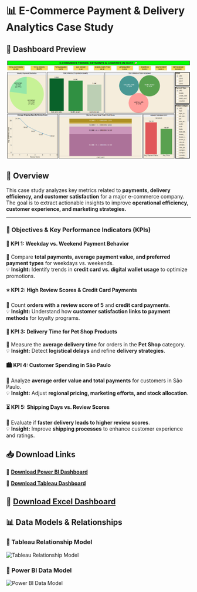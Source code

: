 # 📊 E-Commerce Payment & Delivery Analytics Case Study  

## 📌 Dashboard Preview  
![Dashboard Preview](https://github.com/wakandamohan1/E-Commerce-Payment-and-Delivery-Analytics-Case-Study/blob/main/dash_tableau.png)


## 📌 Overview  
This case study analyzes key metrics related to **payments, delivery efficiency, and customer satisfaction** for a major e-commerce company. The goal is to extract actionable insights to improve **operational efficiency, customer experience, and marketing strategies.**  

---

### 🔹 Objectives & Key Performance Indicators (KPIs)  

#### 📅 KPI 1: Weekday vs. Weekend Payment Behavior  
🔹 Compare **total payments, average payment value, and preferred payment types** for weekdays vs. weekends.  
💡 **Insight:** Identify trends in **credit card vs. digital wallet usage** to optimize promotions.  

#### ⭐ KPI 2: High Review Scores & Credit Card Payments  
🔹 Count **orders with a review score of 5** and **credit card payments**.  
💡 **Insight:** Understand how **customer satisfaction links to payment methods** for loyalty programs.  

#### 🐾 KPI 3: Delivery Time for Pet Shop Products  
🔹 Measure the **average delivery time** for orders in the **Pet Shop** category.  
💡 **Insight:** Detect **logistical delays** and refine **delivery strategies**.  

#### 🏙️ KPI 4: Customer Spending in São Paulo  
🔹 Analyze **average order value and total payments** for customers in São Paulo.  
💡 **Insight:** Adjust **regional pricing, marketing efforts, and stock allocation**.  

#### ⏳ KPI 5: Shipping Days vs. Review Scores  
🔹 Evaluate if **faster delivery leads to higher review scores**.  
💡 **Insight:** Improve **shipping processes** to enhance customer experience and ratings.  


## 📥 Download Links  

🔹 **[Download Power BI Dashboard](https://drive.google.com/file/d/1mACHCyKOfwNJ6BQX15UEoKvna67mEu91/view?usp=drive_link)**

🔹 **[Download Tableau Dashboard](https://drive.google.com/file/d/1hdC8skkcN39BChW_T6cj9JuPE4IdHQ93/view?usp=drive_link)**   

🔹 **[Download Excel Dashboard](https://drive.google.com/file/d/1mACHCyKOfwNJ6BQX15UEoKvna67mEu91/view?usp=drive_link)**   
---

## 📊 Data Models & Relationships  

### 📌 Tableau Relationship Model  
![Tableau Relationship Model]([https://drive.google.com/file/d/14rV2hy9rMqKDreFpIkUY1miaGGJ1B3kQ/view?usp=drive_link](https://github.com/wakandamohan1/E-Commerce-Payment-and-Delivery-Analytics-Case-Study/blob/main/Tableau_relationship_model.png))  

 

### 📌 Power BI Data Model  
![Power BI Data Model]([https://drive.google.com/file/d/1pAuAcLXVz9h0_sIkvyT8e-SNNfF5kEQ0/view?usp=drive_link](https://github.com/wakandamohan1/E-Commerce-Payment-and-Delivery-Analytics-Case-Study/blob/main/Powerbi_datamodel.png))   

 

 
